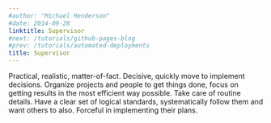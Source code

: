 ```yaml
---
#author: "Michael Henderson"
#date: 2014-09-28
linktitle: Supervisor
#next: /tutorials/github-pages-blog
#prev: /tutorials/automated-deployments
title: Supervisor
---
```


Practical, realistic, matter-of-fact. Decisive, quickly move to implement decisions. Organize projects and people to get things done, focus on getting results in the most efficient way possible. Take care of routine details. Have a clear set of logical standards, systematically follow them and want others to also. Forceful in implementing their plans.

